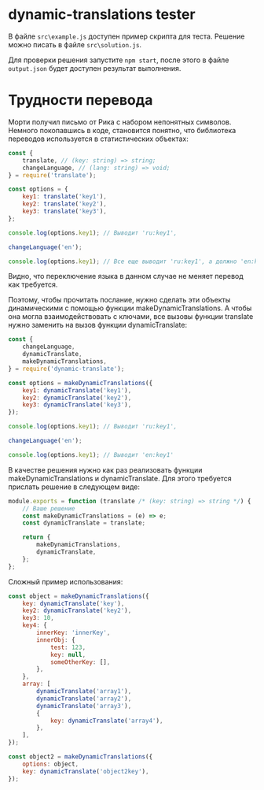 # dynamic-translations tester

В файле `src\example.js` доступен пример скрипта для теста.
Решение можно писать в файле `src\solution.js`.

Для проверки решения запустите `npm start`, после этого в файле `output.json` будет доступен результат выполнения.

# Трудности перевода

Морти получил письмо от Рика с набором непонятных символов. Немного покопавшись в коде, становится понятно, что библиотека переводов используется в статистических объектах:

```javascript
const {
	translate, // (key: string) => string;
	changeLanguage, // (lang: string) => void;
} = require('translate');

const options = {
	key1: translate('key1'),
	key2: translate('key2'),
	key3: translate('key3'),
};

console.log(options.key1); // Выводит 'ru:key1',

changeLanguage('en');

console.log(options.key1); // Все еще выводит 'ru:key1', а должно 'en:key1'
```

Видно, что переключение языка в данном случае не меняет перевод как требуется.

Поэтому, чтобы прочитать послание, нужно сделать эти объекты динамическими с помощью функции makeDynamicTranslations. А чтобы она могла взаимодействовать с ключами, все вызовы функции translate нужно заменить на вызов функции dynamicTranslate:

```javascript
const {
	changeLanguage,
	dynamicTranslate,
	makeDynamicTranslations,
} = require('dynamic-translate');

const options = makeDynamicTranslations({
	key1: dynamicTranslate('key1'),
	key2: dynamicTranslate('key2'),
	key3: dynamicTranslate('key3'),
});

console.log(options.key1); // Выводит 'ru:key1',

changeLanguage('en');

console.log(options.key1); // Выводит 'en:key1'
```

В качестве решения нужно как раз реализовать функции makeDynamicTranslations и dynamicTranslate. Для этого требуется прислать решение в следующем виде:

```javascript
module.exports = function (translate /* (key: string) => string */) {
	// Ваше решение
	const makeDynamicTranslations = (e) => e;
	const dynamicTranslate = translate;

	return {
		makeDynamicTranslations,
		dynamicTranslate,
	};
};
```

Сложный пример использования:

```javascript
const object = makeDynamicTranslations({
	key: dynamicTranslate('key'),
	key2: dynamicTranslate('key2'),
	key3: 10,
	key4: {
		innerKey: 'innerKey',
		innerObj: {
			test: 123,
			key: null,
			someOtherKey: [],
		},
	},
	array: [
		dynamicTranslate('array1'),
		dynamicTranslate('array2'),
		dynamicTranslate('array3'),
		{
			key: dynamicTranslate('array4'),
		},
	],
});

const object2 = makeDynamicTranslations({
	options: object,
	key: dynamicTranslate('object2key'),
});
```
